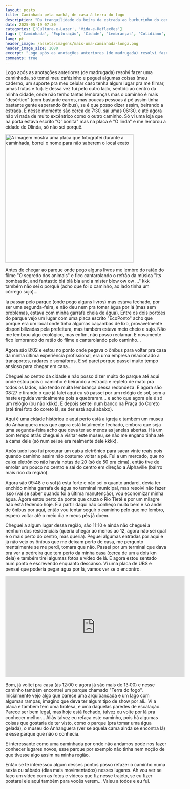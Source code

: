 ```yaml
---
layout: posts
title: Caminhada pela manhã, de casa á terra do fogo
description: "Da tranquilidade da beira da estrada ao burburinho do centro e à curiosidade de um novo parque, acompanhe essa caminhada cheia de observações e planos futuros."
date: 2025-05-19 07:30
categories: ['Cultura-e-Lazer', 'Vida-e-Reflexões']
tags: ['Caminhada', 'Exploração', 'Cidade', 'Lembranças', 'Cotidiano', 'Terra do Fogo', 'Múseu do Anhanguera', 'Olinda','Reflexões', 'perdidoanotante', 'caminhadas', 'exploracao-urbana', 'relatos-pessoais']
lang: pt
header_image: /assets/imagens/mais-uma-caminhada-longa.png
header_image_size: 1080
excerpt: "Logo após as anotações anteriores (de madrugada) resolvi fazer uma caminhada, só tomei meu cafézi..."
comments: true
---
```


Logo após as anotações anteriores (de madrugada) resolvi fazer uma caminhada, só tomei meu cafézinho e peguei algumas coisas (meu caderno, um suporte pra meu celular caso tenha algum lugar pra me filmar, umas frutas e fui). E dessa vez fui pelo outro lado, sentido ao centro da minha cidade, onde não tenho tantas lembranças mas o caminho é mais "desértico" (com bastante carros, mas poucas pessoas á pé assim tinha bastante gente esperando ônibus), se é que posso dizer assim, beirando a estrada. E nesse momento são cerca de 7:30, saí umas 06:30, e até agora não vi nada de muito excêntrico como o outro caminho. Só vi uma loja que na porta estava escrito "Q' bonita" mas na placa é "Ô linda" e me lembrou a cidade de Olinda, só não sei porquê.

<img loading='lazy' alt="A imagem mostra uma placa que fotografei durante a caminhada, borrei o nome para não saberem o local exato" src="{{ '/assets/imagens/mais-uma-caminhada-longa.png' | relative_url }}" width="400" height="400">

Antes de chegar ao parque onde pego alguns livros me lembro do ratão do filme "O segredo dos animais" e fico cantarolando o refrão da música "Its bombastic, and fantastic blá blá bla and a mister blow ow ow ..." kkk também não sei o porquê (acho que foi o caminho, ao lado tinha um córrego sujo)...

Ia passar pelo parque (onde pego alguns livros) mas estava fechado, por ser uma segunda-feira, e não deu nem pra tomar água por lá (mas sem problemas, estava com minha garrafa cheia de água). Entre os dois portões do parque vejo um lugar com uma placa escrito "EcoPonto" acho que porque era um local onde tinha algumas caçambas de lixo, provavelmente disponibilizadas pela prefeitura, mas também estava meio cheio e sujo. Não me lembrou algo ecológico, mas enfim, não posso reclamar. E novamente fico lembrando do ratão do filme e cantarolando pelo caminho...

Agora são 8:02 e estou no ponto onde pegava o ônibus para voltar pra casa da minha última experiência profissional, era uma empresa relacionado a transportes, radares e semáforos. E só parei porque passei muito tempo ansioso para chegar em casa... 

Cheguei ao centro da cidade e não posso dizer muito do parque até aqui onde estou pois o caminho é beirando a estrada e repleto de mato pra todos os lados, não tendo muita lembrança dessa redondeza. E agora são 08:27 e tirando o que já falei aqui eu só passei por um relógio de sol, sem a haste erguida verticalmente pois a quebraram... e acho que agora ele é só um relógio (ou não kkkk). E depois sentei num banco na Praça do Coreto (até tirei foto do coreto lá, se der está aqui abaixo).

Aqui é uma cidade histórica e aqui perto está a igreja e também um museu do Anhanguera mas que agora está totalmente fechado, embora que seja uma segunda-feira acho que deva ter ao menos as janelas abertas. Há um bom tempo atrás cheguei a visitar este museu, se não me engano tinha até a cama dele (só num sei se era realmente dele kkkk).

Após tudo isso fui procurar um caixa eletrônico para sacar vinte reais pois quando caminho assim não costumo voltar a pé. Fui a um mercado, que no caixa eletrônico não havia notas de 20 (só de 50 pra cima), então tive de enrolar um pouco no centro e saí do centro em direção a Alphaville (bairro mais rico da região).

Agora são 09:48 e o sol já está forte e não sei o quanto andarei, devia ter enchido minha garrafa de água no terminal municipal, mas resolvi não fazer isso (vai se saber quando foi a última manutenção), vou economizar minha água. Agora estou perto da ponte que cruza o Rio Tietê e por um milagre não está fedendo hoje. E a partir daqui não conheço muito bem e só andei de ônibus por aqui, então vou tentar seguir o caminho pelo que me lembro, espero voltar até o meio dia e meus pés já doem.

Cheguei a algum lugar dessa região, são 11:10 e ainda não cheguei a nenhum dos residenciais (queria chegar ao menos ao 12, agora não sei qual é o mais perto do centro, mas queria). Peguei algumas entradas por aqui e já não vejo os ônibus que me deixam perto de casa, me pergunto mentalmente se me perdi, tomara que não. Passei por um terminal que dava pra ver a pedreira que tem perto da minha casa (cerca de um a dois km dela) e também tirei algumas fotos e vídeo de lá. E agora estou sentado num ponto e escrevendo enquanto descanso. Vi uma placa de UBS e pensei que poderia pegar água por lá, vamos ver se o encontro.

<iframe width="560" height="315" src="https://www.youtube.com/embed/6NcScPnPYS8?si=Ypd-sIzKC74KYOmq" title="YouTube video player" frameborder="0" allow="accelerometer; autoplay; clipboard-write; encrypted-media; gyroscope; picture-in-picture; web-share" referrerpolicy="strict-origin-when-cross-origin" allowfullscreen></iframe>

Bom, já voltei pra casa (às 12:00 e agora já são mais de 13:00) e nesse caminho também encontrei um parque chamado "Terra do fogo". Inicialmente vejo algo que parece uma arquibancada e um lago com algumas rampas, imagino que deva ter algum tipo de show por ali.. Vi a placa e também tem uma tirolesa, e uma daquelas paredes de escalação. Parece ser bem legal, mas hoje está fechado, talvez eu volte por lá pra conhecer melhor... Aliás talvez eu refaça este caminho, pois há algumas coisas que gostaria de ter visto, como o parque (pra tomar uma água gelada), o museu do Anhanguera (ver se aquela cama ainda se encontra lá) e esse parque que não o conhecia.

É interessante como uma caminhada por onde não andamos pode nos fazer conhecer lugares novos, esse parque por exemplo não tinha nem noção de que tivesse algo assim na minha região.

Então se te interessou algum desses pontos posso refazer o caminho numa sexta ou sábado (dias mais movimentados) nesses lugares. Ah vou ver se faço um vídeo com as fotos e vídeos que fiz nesse trajeto, se eu fizer postarei ele aqui também para vocês verem... Valeu a todos e eu fui.